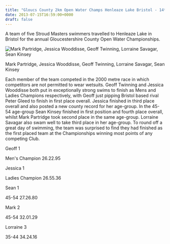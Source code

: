 ```yaml
---
title: "Gloucs County 2km Open Water Champs Henleaze Lake Bristol - 14th July 2013"
date: 2013-07-15T16:59:00+0000
draft: false
---
```

A team of five Stroud Masters swimmers travelled to Henleaze Lake in Bristol for the annual Gloucestershire County Open Water Championships.



![Mark Partridge, Jessica Wooddisse, Geoff Twinning, Lorraine Savagar, Sean Kinsey](/images/2015/01/champs.jpg)

 Mark Partridge, Jessica Wooddisse, Geoff Twinning, Lorraine Savagar, Sean Kinsey

Each member of the team competed in the 2000 metre race in which competitors are not permitted to wear wetsuits. Geoff Twinning and Jessica Wooddisse both put in exceptionally strong swims to finish as Mens and Ladies Champions respectively, with Geoff just pipping Bristol based rival Peter Gleed to finish in first place overall. Jessica finished in third place overall and also posted a new county record for her age-group.
In the 45-54 age-group Sean Kinsey finished in first position and fourth place overall, whilst Mark Partridge took second place in the same age-group. Lorraine Savagar also swam well to take third place in her age-group.
To round off a great day of swimming, the team was surprised to find they had finished as the first placed team at the Championships winning most points of any competing Club.


Geoff 1

 Men's Champion 26.22.95



Jessica 1

 Ladies Champion 26.55.36



Sean 1

 45-54 27.26.80



Mark 2

 45-54 32.01.29



Lorraine 3

 35-44 34.24.16



